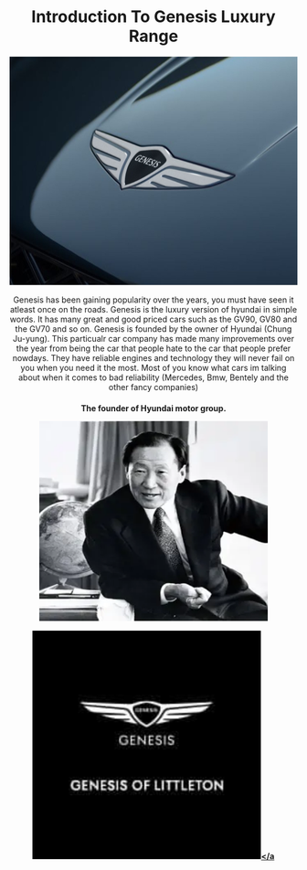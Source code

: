 <!Doctype html>
<html>
<body>
<h1 align="center"> Introduction To Genesis Luxury Range </h1>
<p align="center">
<img src="logo 3.png" width="800" height="400" />
</p>
<p align="center">
Genesis has been gaining popularity over the years, you must have seen it atleast once on the roads. Genesis is the luxury version of hyundai in simple words. It has many great and good priced cars such as the GV90, GV80 and the GV70 and so on. Genesis is founded by the owner of Hyundai (Chung Ju-yung). This particualr car company has made many improvements over the year from being the car that people hate to the car that people prefer nowdays. They have reliable engines and technology they will never fail on you when you need it the most. Most of you know what cars im talking about when it comes to bad reliability (Mercedes, Bmw, Bentely and the other fancy companies)
</P>
    <H4 align="center"> The founder of Hyundai motor group.
  <p align="center">
<img src="hyundai yea.webp" width="400" height="350" />
      
<a href="https://github.com/yug233/Advirtisement-for-Hyundai/blob/main/README.md"><img src="logo4.jpg" alt="what you want audio descriptions to call it" style="width:400px;height:400px;"></a



